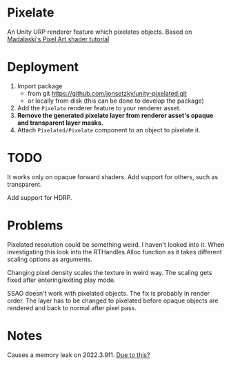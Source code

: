 # Pixelate

An Unity URP renderer feature which pixelates objects.
Based on [Madalaski's Pixel Art shader tutorial](https://github.com/Madalaski/PixelatedAdvancedTutorial/tree/master)

# Deployment

1. Import package
   - from git https://github.com/jonsetzky/unity-pixelated.git
   - or locally from disk (this can be done to develop the package)
2. Add the `Pixelate` renderer feature to your renderer asset.
3. **Remove the generated pixelate layer from renderer asset's opaque and transparent layer masks.**
4. Attach `Pixelated/Pixelate` component to an object to pixelate it.

# TODO

It works only on opaque forward shaders. Add support for others, such as transparent.

Add support for HDRP.

# Problems

Pixelated resolution could be something weird. I haven't looked into it. When investigating this look into the RTHandles.Alloc function as it takes different scaling options as arguments.

Changing pixel density scales the texture in weird way. The scaling gets fixed
after entering/exiting play mode.

SSAO doesn't work with pixelated objects. The fix is probably in render order.
The layer has to be changed to pixelated before opaque objects are rendered and
back to normal after pixel pass.

# Notes

Causes a memory leak on 2022.3.9f1. [Due to this?](https://forum.unity.com/threads/rthandles-api-introduced-catastrophic-memory-leak-bug-in-2022-3-8.1486035/)
